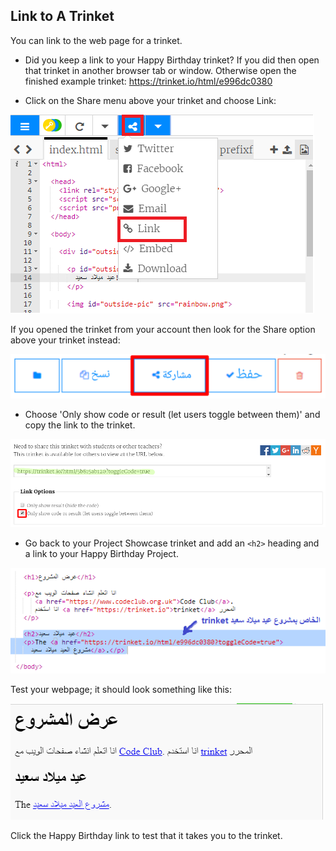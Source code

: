 ## Link to A Trinket

You can link to the web page for a trinket.

+ Did you keep a link to your Happy Birthday trinket? If you did then open that trinket in another browser tab or window. Otherwise open the finished example trinket: <https://trinket.io/html/e996dc0380>

+ Click on the Share menu above your trinket and choose Link:

![لقطة شاشة](images/showcase-share1.png)

If you opened the trinket from your account then look for the Share option above your trinket instead:

![لقطة الشاشة](images/showcase-share2.png)

+ Choose 'Only show code or result (let users toggle between them)' and copy the link to the trinket. 

![screenshot](images/showcase-get-link.png)

+ Go back to your Project Showcase trinket and add an `<h2>` heading and a link to your Happy Birthday Project.

![لقطة الشاشة](images/showcase-link-trinket.png)

Test your webpage; it should look something like this:

![لقطة الشاشة](images/showcase-link-output.png)

Click the Happy Birthday link to test that it takes you to the trinket.
